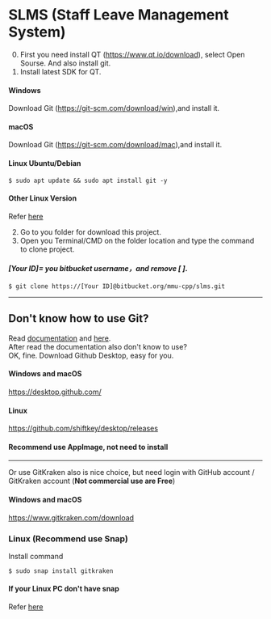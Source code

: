SLMS (Staff Leave Management System)
======================================
0. First you need install QT (<https://www.qt.io/download>), select Open Sourse. And also install git.
1. Install latest SDK for QT.
#### Windows
Download Git (<https://git-scm.com/download/win>),and install it.

#### macOS
Download Git (<https://git-scm.com/download/mac>),and install it.

#### Linux Ubuntu/Debian
```console
$ sudo apt update && sudo apt install git -y
```

#### Other Linux Version
Refer [here](https://git-scm.com/download/linux)

2. Go to you folder for download this project.
3. Open you Terminal/CMD on the folder location and type the command to clone project.
#### _[Your ID]= you bitbucket username，and remove [ ]_.
```console
$ git clone https://[Your ID]@bitbucket.org/mmu-cpp/slms.git
```
---------
## Don't know how to use Git?
Read [documentation](https://git-scm.com/book/en/v2)
and [here](http://try.github.io/).   
After read the documentation also don't know to use?   
OK, fine. Download Github Desktop, easy for you.
#### Windows and macOS
<https://desktop.github.com/>
#### Linux
<https://github.com/shiftkey/desktop/releases>
#### Recommend use AppImage, not need to install
-----
Or use GitKraken also is nice choice, but need login with GitHub account / GitKraken account (**Not commercial use are Free**)   

#### Windows and macOS
<https://www.gitkraken.com/download>

### Linux (Recommend use Snap)
Install command   
```console
$ sudo snap install gitkraken
```   

#### If your Linux PC don't have snap
Refer [here](https://docs.snapcraft.io/core/install)

